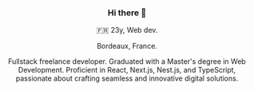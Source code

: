 
<h3 style="text-align: center;"> Hi there 👋 </h3>

<p style="text-align: center;">🇫🇷 23y, Web dev. </p>
<p style="text-align: center;">Bordeaux, France. </p>

<p style="text-align: center;">Fullstack freelance developer. Graduated with a Master's degree in Web Development. Proficient in React, Next.js, Nest.js, and TypeScript, passionate about crafting seamless and innovative digital solutions.</p>
